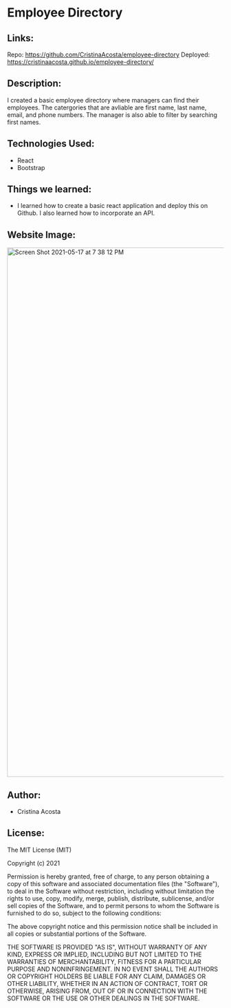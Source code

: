 # Employee Directory

## Links:

Repo: https://github.com/CristinaAcosta/employee-directory
Deployed: https://cristinaacosta.github.io/employee-directory/

## Description:

I created a basic employee directory where managers can find their employees. The catergories that are avliable are first name, last name, email, and phone numbers. The manager is also able to filter by searching first names.

## Technologies Used:

- React
- Bootstrap

## Things we learned:

- I learned how to create a basic react application and deploy this on Github. I also learned how to incorporate an API.

## Website Image:

<img width="1230" alt="Screen Shot 2021-05-17 at 7 38 12 PM" src="https://user-images.githubusercontent.com/74034987/118581955-6c272d80-b747-11eb-8897-de51ca11e7d2.png">

## Author:

- Cristina Acosta

## License:

The MIT License (MIT)

Copyright (c) 2021

Permission is hereby granted, free of charge, to any person obtaining a copy of this software and associated documentation files (the "Software"), to deal in the Software without restriction, including without limitation the rights to use, copy, modify, merge, publish, distribute, sublicense, and/or sell copies of the Software, and to permit persons to whom the Software is furnished to do so, subject to the following conditions:

The above copyright notice and this permission notice shall be included in all copies or substantial portions of the Software.

THE SOFTWARE IS PROVIDED "AS IS", WITHOUT WARRANTY OF ANY KIND, EXPRESS OR IMPLIED, INCLUDING BUT NOT LIMITED TO THE WARRANTIES OF MERCHANTABILITY, FITNESS FOR A PARTICULAR PURPOSE AND NONINFRINGEMENT. IN NO EVENT SHALL THE AUTHORS OR COPYRIGHT HOLDERS BE LIABLE FOR ANY CLAIM, DAMAGES OR OTHER LIABILITY, WHETHER IN AN ACTION OF CONTRACT, TORT OR OTHERWISE, ARISING FROM, OUT OF OR IN CONNECTION WITH THE SOFTWARE OR THE USE OR OTHER DEALINGS IN THE SOFTWARE.
